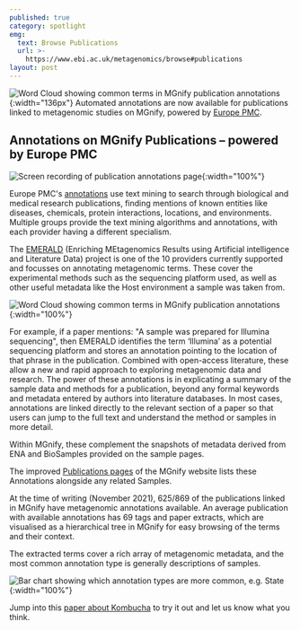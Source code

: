 ```yaml
---
published: true
category: spotlight
emg:
  text: Browse Publications
  url: >-
    https://www.ebi.ac.uk/metagenomics/browse#publications
layout: post
---
```

![Word Cloud showing common terms in MGnify publication annotations]({{site.baseurl}}/assets/media/images/posts/publication-annotations/cloud.png){:width="136px"} 
Automated annotations are now available for publications linked to metagenomic studies on MGnify, powered by [Europe PMC](https://europepmc.org).

## Annotations on MGnify Publications – powered by Europe PMC
![Screen recording of publication annotations page]({{site.baseurl}}/assets/media/images/posts/publication-annotations/demo_2_low.gif){:width="100%"}


Europe PMC's [annotations](https://europepmc.org/Annotations) use text mining to search through biological and medical research publications, finding mentions of known entities like diseases, chemicals, protein interactions, locations, and environments. Multiple groups provide the text mining algorithms and annotations, with each provider having a different specialism.

The [EMERALD](https://gtr.ukri.org/projects?ref=BB%2FS009043%2F1) (Enriching MEtagenomics Results using Artificial intelligence and Literature Data) project is one of the 10 providers currently supported and focusses on annotating metagenomic terms. These cover the experimental methods such as the sequencing platform used, as well as other useful metadata like the Host environment a sample was taken from.

![Word Cloud showing common terms in MGnify publication annotations]({{site.baseurl}}/assets/media/images/posts/publication-annotations/cloud.png){:width="100%"}

For example, if a paper mentions: "A sample was prepared for Illumina sequencing", then EMERALD identifies the term ‘Illumina’ as a potential sequencing platform and stores an annotation pointing to the location of that phrase in the publication. 
Combined with open-access literature, these allow a new and rapid approach to exploring metagenomic data and research. The power of these annotations is in explicating a summary of the sample data and methods for a publication, beyond any formal keywords and metadata entered by authors into literature databases. In most cases, annotations are linked directly to the relevant section of a paper so that users can jump to the full text and understand the method or samples in more detail.

Within MGnify, these complement the snapshots of metadata derived from ENA and BioSamples provided on the sample pages.

The improved [Publications pages](https://www.ebi.ac.uk/metagenomics/browse#publications) of the MGnify website lists these Annotations alongside any related Samples.

At the time of writing (November 2021), 625/869 of the publications linked in MGnify  have metagenomic annotations available. An average publication with available  annotations has 69 tags and paper extracts, which are visualised as a hierarchical tree in MGnify for easy browsing of the terms and their context. 

The extracted terms cover a rich array of metagenomic metadata, and the most common annotation type is generally descriptions of samples.

![Bar chart showing which annotation types are more common, e.g. State]({{site.baseurl}}/assets/media/images/posts/publication-annotations/annotations_count.png){:width="100%"} 

Jump into this [paper about Kombucha](https://wwwdev.ebi.ac.uk/metagenomics/publications/31957879) to try it out and let us know what you think.
